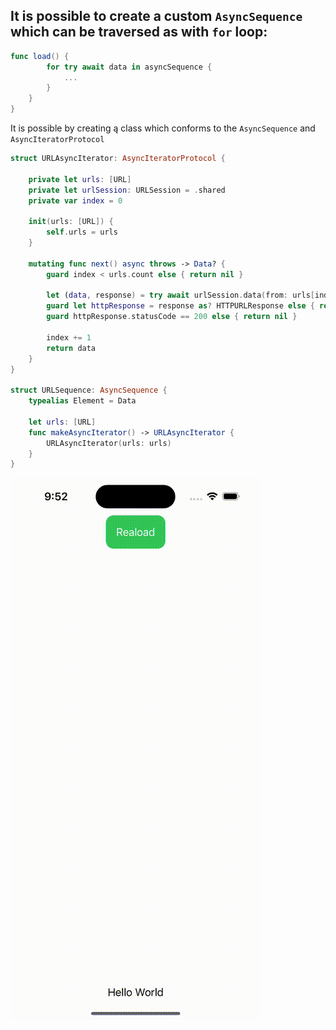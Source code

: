 ## It is possible to create a custom `AsyncSequence` which can be traversed as with `for` loop:

```swift
func load() {
        for try await data in asyncSequence {
            ...
        }
    }
}
```

It is possible by creating ą class which conforms to the `AsyncSequence` and `AsyncIteratorProtocol`

```swift
struct URLAsyncIterator: AsyncIteratorProtocol {
    
    private let urls: [URL]
    private let urlSession: URLSession = .shared
    private var index = 0
    
    init(urls: [URL]) {
        self.urls = urls
    }
    
    mutating func next() async throws -> Data? {
        guard index < urls.count else { return nil }
        
        let (data, response) = try await urlSession.data(from: urls[index])
        guard let httpResponse = response as? HTTPURLResponse else { return nil }
        guard httpResponse.statusCode == 200 else { return nil }
        
        index += 1
        return data
    }
}

struct URLSequence: AsyncSequence {
    typealias Element = Data
    
    let urls: [URL]
    func makeAsyncIterator() -> URLAsyncIterator {
        URLAsyncIterator(urls: urls)
    }
}
```

<img src="preview.gif">
